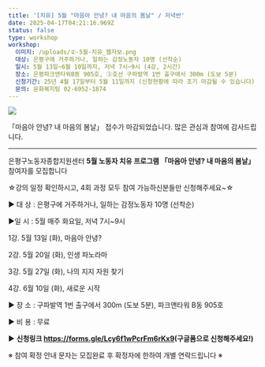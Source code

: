 ```yaml
---
title: '[치유] 5월 "마음아 안녕? 내 마음의 봄날" / 저녁반'
date: 2025-04-17T04:21:16.969Z
status: false
type: workshop
workshop:
  이미지: /uploads/②-5월-치유_웹자보.png
  대상: 은평구에 거주하거나, 일하는 감정노동자 10명 (선착순)
  일시: 5월 13일~6월 10일까지, 저녁 7시~9시 (4강, 2시간)
  장소: 은평파크앤타워B동 905호, ③호선 구파발역 1번 출구에서 300m (도보 5분)
  신청기간: 25년 4월 17일부터 5월 11일까지 (신청현황에 따라 조기 마감될 수 있습니다)
  문의: 문화복지팀 02-6952-1874
---
```

![](/uploads/②-5월-치유_웹자보.png)

「마음아 안녕? 내 마음의 봄날」 접수가 마감되었습니다. 
많은 관심과 참여에 감사드립니다.

- - -

은평구노동자종합지원센터 **5월 노동자 치유 프로그램 「마음아 안녕? 내 마음의 봄날」** 참여자를 모집합니다

☆강의 일정 확인하시고, 4회 과정 모두 참여 가능하신분들만 신청해주세요~☆

▶ 대 상 : 은평구에 거주하거나, 일하는 감정노동자 10명 (선착순)

▶일 시 : 5월 매주 화요일, 저녁 7시~9시

1강. 5월 13일 (화), 마음아 안녕?

2강. 5월 20일 (화), 인생 파노라마 

3강. 5월 27일 (화), 나의 지지 자원 찾기

4강. 6월 10일 (화), 새로운 시작

▶ 장 소 : 구파발역 1번 출구에서 300m (도보 5분), 파크앤타워 B동 905호

▶ 비 용 ​: 무료

​▶ **신청링크 <https://forms.gle/Lcy6f1wPcrFm6rKx9>(구글폼으로 신청해주세요!)**

※ 참여 확정 안내 문자는 모집완료 후 확정자에 한하여 개별 연락드립니다 ※